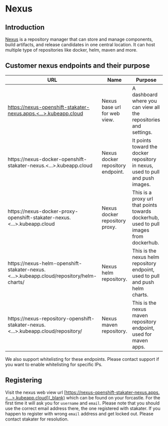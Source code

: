 # Nexus

## Introduction

[Nexus](https://www.sonatype.com/products/repository-pro) is a repository manager that can store and manage components, build artifacts, and release candidates in one central location. It can host multiple type of repositories like docker, helm, maven and more.

## Customer nexus endpoints and their purpose

| URL | Name | Purpose |
|---|---|---|
| https://nexus-openshift-stakater-nexus.apps.<...>.kubeapp.cloud | Nexus base url for web view. | A dashboard where you can view all the repositories and settings. |
| https://nexus-docker-openshift-stakater-nexus.<...>.kubeapp.cloud | Nexus docker repository endpoint. | It points toward the docker repository in nexus, used to pull and push images. |
| https://nexus-docker-proxy-openshift-stakater-nexus.<...>.kubeapp.cloud | Nexus docker repository proxy. | This is a proxy url that points towards dockerhub, used to pull images from dockerhub. |
| https://nexus-helm-openshift-stakater-nexus.<...>.kubeapp.cloud/repository/helm-charts/ | Nexus helm repository. | This is the nexus helm repository endpoint, used to pull and push helm charts. |
| https://nexus-repository-openshift-stakater-nexus.<...>.kubeapp.cloud/repository/ | Nexus maven repository. | This is the nexus maven repository endpoint, used for maven apps. |


We also support whitelisting for these endpoints. Please contact support if you want to enable whitelisting for specific IPs.

## Registering

Visit the nexus web view url [https://nexus-openshift-stakater-nexus.apps.<...>.kubeapp.cloud](_blank) which can be found on your forcastle. For the first time it will ask you for `username` and `email`. Please note that you should use the correct email address there, the one registered with stakater. If you happen to register with wrong `email` address and get locked out. Please contact stakater for resolution.
